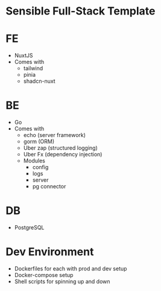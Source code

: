 # Sensible Full-Stack Template

# FE

- NuxtJS
- Comes with
  - tailwind
  - pinia
  - shadcn-nuxt

# BE

- Go
- Comes with
  - echo (server framework)
  - gorm (ORM)
  - Uber zap (structured logging)
  - Uber Fx (dependency injection)
  - Modules
    - config
    - logs
    - server
    - pg connector

# DB

- PostgreSQL

# Dev Environment

- Dockerfiles for each with prod and dev setup
- Docker-compose setup
- Shell scripts for spinning up and down
